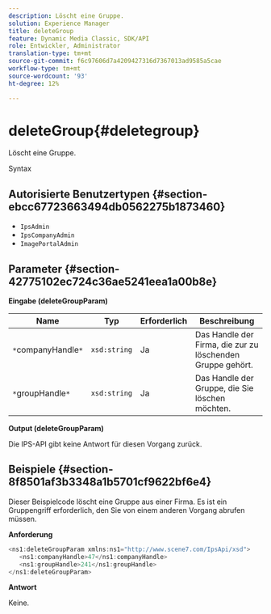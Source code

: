 ```yaml
---
description: Löscht eine Gruppe.
solution: Experience Manager
title: deleteGroup
feature: Dynamic Media Classic, SDK/API
role: Entwickler, Administrator
translation-type: tm+mt
source-git-commit: f6c97606d7a4209427316d7367013ad9585a5cae
workflow-type: tm+mt
source-wordcount: '93'
ht-degree: 12%

---
```



# deleteGroup{#deletegroup}

Löscht eine Gruppe.

Syntax

## Autorisierte Benutzertypen {#section-ebcc67723663494db0562275b1873460}

* `IpsAdmin`
* `IpsCompanyAdmin`
* `ImagePortalAdmin`

## Parameter {#section-42775102ec724c36ae5241eea1a00b8e}

**Eingabe (deleteGroupParam)**

| Name | Typ | Erforderlich | Beschreibung |
|---|---|---|---|
| `*`companyHandle`*` | `xsd:string` | Ja | Das Handle der Firma, die zur zu löschenden Gruppe gehört. |
| `*`groupHandle`*` | `xsd:string` | Ja | Das Handle der Gruppe, die Sie löschen möchten. |

**Output (deleteGroupParam)**

Die IPS-API gibt keine Antwort für diesen Vorgang zurück.

## Beispiele {#section-8f8501af3b3348a1b5701cf9622bf6e4}

Dieser Beispielcode löscht eine Gruppe aus einer Firma. Es ist ein Gruppengriff erforderlich, den Sie von einem anderen Vorgang abrufen müssen.

**Anforderung**

```java
<ns1:deleteGroupParam xmlns:ns1="http://www.scene7.com/IpsApi/xsd">
   <ns1:companyHandle>47</ns1:companyHandle>
   <ns1:groupHandle>241</ns1:groupHandle>
</ns1:deleteGroupParam>
```

**Antwort**

Keine.
